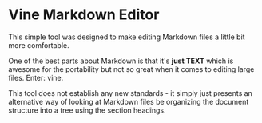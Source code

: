 Vine Markdown Editor
========================================================================================================================
This simple tool was designed to make editing Markdown files a little bit more comfortable.

One of the best parts about Markdown is that it's **just TEXT** which is awesome for the portability but not so great when it comes to editing large files.  Enter: vine.

This tool does not establish any new standards - it simply just presents an alternative way of looking at Markdown files be organizing the document structure into a tree using the section headings.